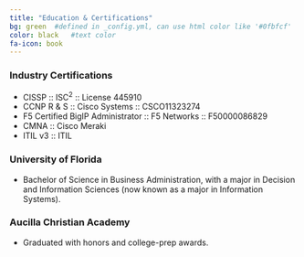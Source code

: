 ```yaml
---
title: "Education & Certifications"
bg: green  #defined in _config.yml, can use html color like '#0fbfcf'
color: black   #text color
fa-icon: book
---
```


### Industry Certifications

- CISSP :: ISC<sup>2</sup> :: License 445910
- CCNP R & S :: Cisco Systems :: CSCO11323274
- F5 Certified BigIP Administrator :: F5 Networks :: F50000086829
- CMNA :: Cisco Meraki
- ITIL v3 :: ITIL

### University of Florida

- Bachelor of Science in Business Administration, with a major in Decision and Information Sciences (now known as a major in Information Systems).


### Aucilla Christian Academy

- Graduated with honors and college-prep awards.


